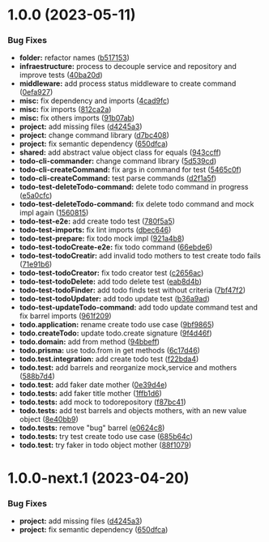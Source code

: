 # 1.0.0 (2023-05-11)


### Bug Fixes

* **folder:** refactor names ([b517153](https://github.com/LR56c/todo_cli/commit/b51715330b496f8bf5597bc2102b6f2a4387fc56))
* **infraestructure:**  process to decouple service and repository and improve tests ([40ba20d](https://github.com/LR56c/todo_cli/commit/40ba20d693f784bd52430778a8c255665f6570bf))
* **middleware:**  add process status middleware to create command ([0efa927](https://github.com/LR56c/todo_cli/commit/0efa9275ed0fa670cc84552d4214332c235d8fbe))
* **misc:** fix dependency and imports ([4cad9fc](https://github.com/LR56c/todo_cli/commit/4cad9fc2b6d58c9f1bc348b84f7681b3d5e5cd76))
* **misc:** fix imports ([812ca2a](https://github.com/LR56c/todo_cli/commit/812ca2ad64590b52b698400e980d9eb54eb61e48))
* **misc:** fix others imports ([91b07ab](https://github.com/LR56c/todo_cli/commit/91b07ab8fca141a6b5196bfccd1b86ff939d429b))
* **project:** add missing files ([d4245a3](https://github.com/LR56c/todo_cli/commit/d4245a37705e96f048fc57d6255ee886ebb58b24))
* **project:** change command library ([d7bc408](https://github.com/LR56c/todo_cli/commit/d7bc4081f353a011cb25aff8993e10b25c4bd9e3))
* **project:** fix semantic dependency ([650dfca](https://github.com/LR56c/todo_cli/commit/650dfca06fa32fb894206fd1b5bc39048e900d36))
* **shared:** add abstract value object class for equals ([943ccff](https://github.com/LR56c/todo_cli/commit/943ccffcfbb30e3256b31e3c6a8f6035f209a0da))
* **todo-cli-commander:** change command library ([5d539cd](https://github.com/LR56c/todo_cli/commit/5d539cd5fbdf140a0192c1261266092b0ec3de5f))
* **todo-cli-createCommand:** fix args in command for test ([5465c0f](https://github.com/LR56c/todo_cli/commit/5465c0fec98fb873c72947106adfca7f64921e59))
* **todo-cli-createCommand:** test parse commands ([d2f1a5f](https://github.com/LR56c/todo_cli/commit/d2f1a5f7dbfce5b65f27e17097571444baca59f2))
* **todo-test-deleteTodo-command:** delete todo command in progress ([e5a0cfc](https://github.com/LR56c/todo_cli/commit/e5a0cfcfbe8e7a16db9a74e3aec76cd2e438d577))
* **todo-test-deleteTodo-command:** fix delete todo command and mock impl again ([1560815](https://github.com/LR56c/todo_cli/commit/1560815ca6ab3a8ee1d74ae7598ec5fdabd7ae91))
* **todo-test-e2e:** add create todo test ([780f5a5](https://github.com/LR56c/todo_cli/commit/780f5a52feedd7cf3222c0e1687a4796105a0980))
* **todo-test-imports:** fix lint imports ([dbec646](https://github.com/LR56c/todo_cli/commit/dbec6468d2e532e36ab0f7fbe5a3dd7e9c1c7ec6))
* **todo-test-prepare:** fix todo mock impl ([921a4b8](https://github.com/LR56c/todo_cli/commit/921a4b81fb63b49da600cd9d59c2e750f9848a81))
* **todo-test-todoCreate-e2e:** fix todo command ([66ebde6](https://github.com/LR56c/todo_cli/commit/66ebde65d2acd764cde36530b2f1ef6528995761))
* **todo-test-todoCreatir:** add invalid todo mothers to test create todo fails ([71e91b6](https://github.com/LR56c/todo_cli/commit/71e91b6b12421979754bc1c85b1db2acef500410))
* **todo-test-todoCreator:** fix todo creator test ([c2656ac](https://github.com/LR56c/todo_cli/commit/c2656acae545871be075e4772bd4a65315d4a905))
* **todo-test-todoDelete:** add todo delete test ([eab8d4b](https://github.com/LR56c/todo_cli/commit/eab8d4b5ac5a6c50c86dfafecad0a0830202a65f))
* **todo-test-todoFinder:** add todo finds test without criteria ([7bf47f2](https://github.com/LR56c/todo_cli/commit/7bf47f278907eb7ffcf22232596ec6ea2bd3f765))
* **todo-test-todoUpdater:** add todo update test ([b36a9ad](https://github.com/LR56c/todo_cli/commit/b36a9ad0c338f9b2e02fc19d7456302b594a8ca0))
* **todo-test-updateTodo-command:** add todo update command test and fix barrel imports ([961f209](https://github.com/LR56c/todo_cli/commit/961f209dfc5d59287c896ed574b6c256f9bff4c2))
* **todo.application:** rename create todo use case ([9bf9865](https://github.com/LR56c/todo_cli/commit/9bf986588eee0a9e100ffb3f0587c1fa525fbcc7))
* **todo.createTodo:** update todo.create signature ([9f4d46f](https://github.com/LR56c/todo_cli/commit/9f4d46fa7c6941e2ad496e77820c90918da1caf7))
* **todo.domain:** add from method ([94bbeff](https://github.com/LR56c/todo_cli/commit/94bbeffdc2fa023664614ef378f3edf02d9fd0b2))
* **todo.prisma:** use todo.from in get methods ([6c17d46](https://github.com/LR56c/todo_cli/commit/6c17d46d555359e8abae03945914f7d03a6124ed))
* **todo.test.integration:** add create todo test ([f22bda4](https://github.com/LR56c/todo_cli/commit/f22bda45df00b357485b5ce7cb3c16d1c1523815))
* **todo.test:** add barrels and reorganize mock,service and mothers ([588b7d4](https://github.com/LR56c/todo_cli/commit/588b7d4ad420ce96fcb322308a6a9fad2c2fb530))
* **todo.test:** add faker date mother ([0e39d4e](https://github.com/LR56c/todo_cli/commit/0e39d4e63da1436bc5a62470388eedd7b3671ee2))
* **todo.tests:** add faker title mother ([1ffb1d6](https://github.com/LR56c/todo_cli/commit/1ffb1d6d0355ad9c7e253c20fdf07bbadb0fb3b0))
* **todo.tests:** add mock to todorepository ([f87bc41](https://github.com/LR56c/todo_cli/commit/f87bc41bdb91646a49ec0e3e7e9413ab5883c078))
* **todo.tests:** add test barrels and objects mothers, with an new value object ([8e40bb9](https://github.com/LR56c/todo_cli/commit/8e40bb998a8e7309c7bd4c0657e5eb40b59e7622))
* **todo.tests:** remove "bug" barrel ([e0624c8](https://github.com/LR56c/todo_cli/commit/e0624c840bc9846c274fb6649fc1f45a5bbeab8c))
* **todo.tests:** try test create todo use case ([685b64c](https://github.com/LR56c/todo_cli/commit/685b64c55e6111449b2fe6f207ae7b1ba673ca15))
* **todo.test:** try faker in todo object mother ([88f1079](https://github.com/LR56c/todo_cli/commit/88f107982b2cf438e77ad363b71eb0adaf8bfda7))

# 1.0.0-next.1 (2023-04-20)


### Bug Fixes

* **project:** add missing files ([d4245a3](https://github.com/LR56c/todo_cli/commit/d4245a37705e96f048fc57d6255ee886ebb58b24))
* **project:** fix semantic dependency ([650dfca](https://github.com/LR56c/todo_cli/commit/650dfca06fa32fb894206fd1b5bc39048e900d36))
